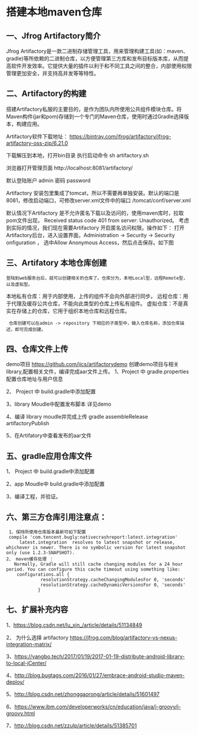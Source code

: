 # 搭建本地maven仓库


## 一、Jfrog Artifactory简介
Jfrog Artifactory是一款二进制存储管理工具，用来管理构建工具(如：maven、gradle)等所依赖的二进制仓库，以方便管理第三方库和发布目标版本库，从而提高软件开发效率。它提供大量的插件以利于和不同工具之间的整合，内部使用权限管理更加安全，并支持高并发等等特性。

## 二、Artifactory的构建

搭建Artifactory私服的主要目的，是作为团队内所使用公共组件模块仓库。将Maven构件(jar和pom)存储到一个专门的Maven仓库，使用时通过Gradle选择版本，构建应用。

Artifactory软件下载地址：
 https://bintray.com/jfrog/artifactory/jfrog-artifactory-oss-zip/6.21.0

下载解压到本地，打开bin目录  执行启动命令
 sh artifactory.sh

浏览器打开管理页面 
  http://localhost:8081/artifactory/

默认登陆账户 admin  密码 password

Artifactory 安装包里集成了tomcat，所以不需要再单独安装。默认的端口是8081，修改启动端口，可修改server.xml文件中的端口
/tomcat/conf/server.xml

默认情况下Artifactory 是不允许匿名下载以及访问的，使用maven库时，拉取pom文件出现，
    Received status code 401 from server: Unauthorized。
考虑到实际的情况，我们现在需要Artifactory 开启匿名访问权限。操作如下：
打开Artifactory后台，进入设置界面，Administration -> Security -> Security onfiguration ， 选中Allow Anonymous Access，然后点击保存。如下图





## 三、Artifatory 本地仓库创建
    登陆到web服务台后，就可以创建相关的仓库了。仓库分为，本地Local型，远程Remote型，以及虚拟型。
本地私有仓库：用于内部使用，上传的组件不会向外部进行同步。
远程仓库：用于代理及缓存公共仓库，不能向此类型的仓库上传私有组件。 
虚拟仓库：不是真实在存储上的仓库，它用于组织本地仓库和远程仓库。

     仓库创建可以在admin -> repository 下相应的子类型中，输入仓库名称，添加仓库描述，即可完成创建。










## 四、仓库文件上传
demo项目 https://github.com/jics/artifactorydemo
创建demo项目与相关library,配置相关文件，编译完成aar文件上传。
1、Project 中 gradle.properties 配置仓库地址与用户信息

    

2、 Project 中 build.gradle中添加配置



3、library Moudle中配置发布脚本  详见demo  





4、编译 library moudle并完成上传 
 gradle assembleRelease artifactoryPublish

5、在Artifatory中查看发布的aar文件




## 五、gradle应用仓库文件
1、 Project 中 build.gradle中添加配置


2、app Moudle中 build.gradle中添加配置
 


3、编译工程，并验证。

## 六、第三方仓库引用注意点：
     1、保持所使用仓库版本最新可如下配置 
     compile 'com.tencent.bugly:nativecrashreport:latest.integration'
         latest.integration  resolves to latest snapshot or release, whichever is newer. There is no symbolic version for latest snapshot only (use 1.2.3-SNAPSHOT).
    2、 maven缓存处理 ：
       Normally, Gradle will still cache changing modules for a 24 hour period. You can configure this cache timeout using something like: 
        configurations.all {
                 resolutionStrategy.cacheChangingModulesFor 0, 'seconds'
                 resolutionStrategy.cacheDynamicVersionsFor 0, 'seconds'
                }

 
## 七、扩展补充内容
  1、https://blog.csdn.net/lu_xin_/article/details/51134849
  
  2、 为什么选择 artifactory  https://jfrog.com/blog/artifactory-vs-nexus-integration-matrix/
  
  3、https://yangbo.tech/2017/01/19/2017-01-19-distribute-android-library-to-local-jCenter/
  
  4、http://blog.bugtags.com/2016/01/27/embrace-android-studio-maven-deploy/
  
  5、http://blog.csdn.net/zhonggaorong/article/details/51601497
  
  6、https://www.ibm.com/developerworks/cn/education/java/j-groovy/j-groovy.html
  
  7、http://blog.csdn.net/zzulp/article/details/51385701
 





 
 



